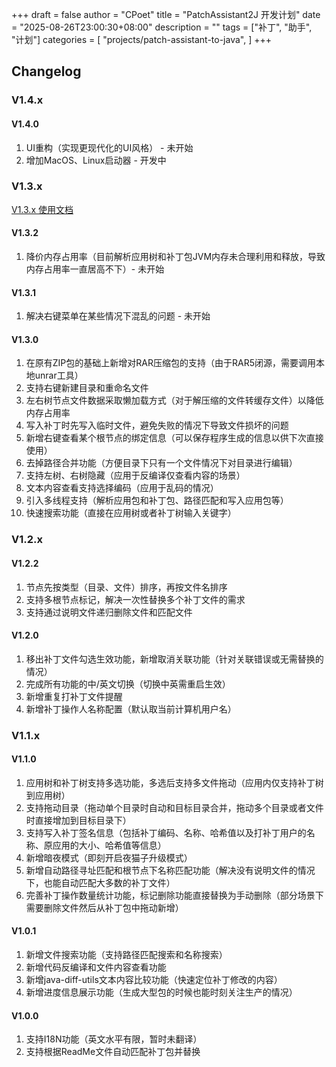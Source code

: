 +++
draft = false
author = "CPoet"
title = "PatchAssistant2J 开发计划"
date = "2025-08-26T23:00:30+08:00"
description = ""
tags = ["补丁", "助手", "计划"]
categories = [
    "projects/patch-assistant-to-java",
]
+++

## Changelog
### V1.4.x
#### V1.4.0
1. UI重构（实现更现代化的UI风格） - 未开始
2. 增加MacOS、Linux启动器 - 开发中

### V1.3.x
[V1.3.x 使用文档](/post/projects/patch-assistant-to-java/v1.3.x)

#### V1.3.2
1. 降价内存占用率（目前解析应用树和补丁包JVM内存未合理利用和释放，导致内存占用率一直居高不下）- 未开始

#### V1.3.1
1. 解决右键菜单在某些情况下混乱的问题 - 未开始

#### V1.3.0
1. 在原有ZIP包的基础上新增对RAR压缩包的支持（由于RAR5闭源，需要调用本地unrar工具）
2. 支持右键新建目录和重命名文件
3. 左右树节点文件数据采取懒加载方式（对于解压缩的文件转缓存文件）以降低内存占用率
4. 写入补丁时先写入临时文件，避免失败的情况下导致文件损坏的问题
5. 新增右键查看某个根节点的绑定信息（可以保存程序生成的信息以供下次直接使用）
6. 去掉路径合并功能（方便目录下只有一个文件情况下对目录进行编辑）
7. 支持左树、右树隐藏（应用于反编译仅查看内容的场景）
8. 文本内容查看支持选择编码（应用于乱码的情况）
9. 引入多线程支持（解析应用包和补丁包、路径匹配和写入应用包等）
10. 快速搜索功能（直接在应用树或者补丁树输入关键字）

### V1.2.x
#### V1.2.2
1. 节点先按类型（目录、文件）排序，再按文件名排序
2. 支持多根节点标记，解决一次性替换多个补丁文件的需求
3. 支持通过说明文件递归删除文件和匹配文件

#### V1.2.0
1. 移出补丁文件勾选生效功能，新增取消关联功能（针对关联错误或无需替换的情况）
2. 完成所有功能的中/英文切换（切换中英需重启生效）
3. 新增重复打补丁文件提醒
4. 新增补丁操作人名称配置（默认取当前计算机用户名）

### V1.1.x
#### V1.1.0
1. 应用树和补丁树支持多选功能，多选后支持多文件拖动（应用内仅支持补丁树到应用树）
2. 支持拖动目录（拖动单个目录时自动和目标目录合并，拖动多个目录或者文件时直接增加到目标目录下）
3. 支持写入补丁签名信息（包括补丁编码、名称、哈希值以及打补丁用户的名称、原应用的大小、哈希值等信息）
4. 新增暗夜模式（即刻开启夜猫子升级模式）
5. 新增自动路径寻址匹配和根节点下名称匹配功能（解决没有说明文件的情况下，也能自动匹配大多数的补丁文件）
6. 完善补丁操作数量统计功能，标记删除功能直接替换为手动删除（部分场景下需要删除文件然后从补丁包中拖动新增）

#### V1.0.1
1. 新增文件搜索功能（支持路径匹配搜索和名称搜索）
2. 新增代码反编译和文件内容查看功能
3. 新增java-diff-utils文本内容比较功能（快速定位补丁修改的内容）
4. 新增进度信息展示功能（生成大型包的时候也能时刻关注生产的情况）

#### V1.0.0
1. 支持I18N功能（英文水平有限，暂时未翻译）
2. 支持根据ReadMe文件自动匹配补丁包并替换
